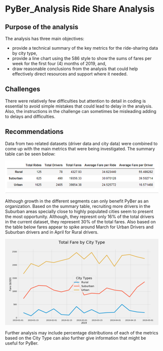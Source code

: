 # PyBer_Analysis Ride Share Analysis

## Purpose of the analysis

The analysis has three main objectives:
- provide a technical summary of the key metrics for the ride-sharing data by city type,
- provide a line chart using the 586 style to show the sums of fares per week for the first four (4) months of 2019, and,
- draw reasonable conclusions from the analysis that could help effectively direct resources and support where it needed.

## Challenges

There were relatively few difficulties but attention to detail in coding is essential to avoid simple mistakes that could lead to delay in the analysis. Also, the instructions in the challenge can sometimes be misleading adding to delays and difficulties.

## Recommendations
Data from two related datasets (driver data and city data) were combined to come up with the main metrics that were being investigated. The summary table can be seen below:

![alt text](https://raw.githubusercontent.com/asongulol/PyBer_Analysis/master/analysis/Summary%20Data%20for%20PyBer%20Analysis.PNG)

Although growth in the different segments can only benefit PyBer as an organization. Based on the summary table, recruiting more drivers in the Suburban areas specially close to highly populated cities seem to present the most opportunity. Although, they represnt only 16% of the total drivers in the current dataset, they represent 30% of the total fares. Also based on the table below fares appear to spike around March for Urban Drivers and Suburban drivers and in April for Rural drivers.

![alt text](https://raw.githubusercontent.com/asongulol/PyBer_Analysis/master/analysis/Fig7.png)

Further analysis may include percentage distributions of each of the metrics based on the City Type can also further give information that might be useful for PyBer.
